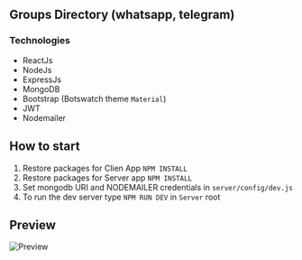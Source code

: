 ## Groups Directory (whatsapp, telegram)

### Technologies

- ReactJs
- NodeJs
- ExpressJs
- MongoDB
- Bootstrap (Botswatch theme `Material`)
- JWT
- Nodemailer

## How to start

1.  Restore packages for Clien App `NPM INSTALL`
2.  Restore packages for Server app `NPM INSTALL`
3.  Set mongodb URI and NODEMAILER credentials in `server/config/dev.js`
4.  To run the dev server type `NPM RUN DEV` in `Server` root

## Preview

![Preview](https://github.com/JhonasV/groupcon/blob/master/client/src/preview3.gif?raw=true)
